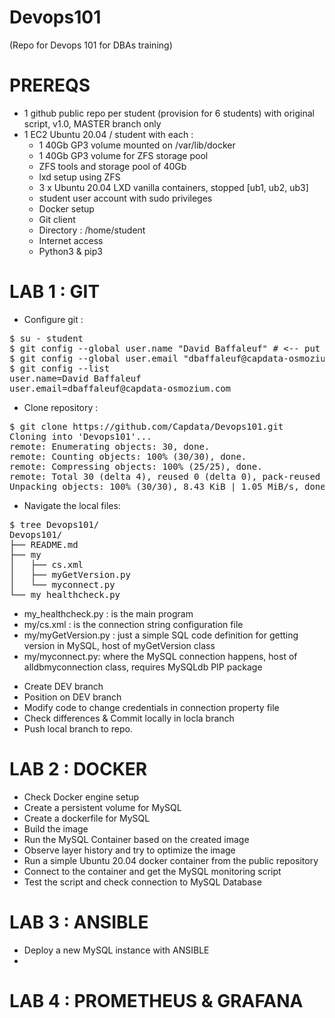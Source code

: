 # Devops101
(Repo for Devops 101 for DBAs training)

# PREREQS
- 1 github public repo per student (provision for 6 students) with original script, v1.0, MASTER branch only
- 1 EC2 Ubuntu 20.04 / student with each :
  - 1 40Gb GP3 volume mounted on /var/lib/docker
  - 1 40Gb GP3 volume for ZFS storage pool
  - ZFS tools and storage pool of 40Gb
  - lxd setup using ZFS
  - 3 x Ubuntu 20.04 LXD vanilla containers, stopped [ub1, ub2, ub3]
  - student user account with sudo privileges
  - Docker setup
  - Git client
  - Directory : /home/student
  - Internet access 
  - Python3 & pip3

# LAB 1 : GIT 
- Configure git :
<pre>
$ su - student
$ git config --global user.name "David Baffaleuf" # <-- put your name in here
$ git config --global user.email "dbaffaleuf@capdata-osmozium.com" # <-- put your email in here
$ git config --list
user.name=David Baffaleuf
user.email=dbaffaleuf@capdata-osmozium.com
</pre>
- Clone repository :
<pre>
$ git clone https://github.com/Capdata/Devops101.git
Cloning into 'Devops101'...
remote: Enumerating objects: 30, done.
remote: Counting objects: 100% (30/30), done.
remote: Compressing objects: 100% (25/25), done.
remote: Total 30 (delta 4), reused 0 (delta 0), pack-reused 0
Unpacking objects: 100% (30/30), 8.43 KiB | 1.05 MiB/s, done.
</pre>
- Navigate the local files:
<pre>
$ tree Devops101/
Devops101/
├── README.md
├── my
│   ├── cs.xml
│   ├── myGetVersion.py
│   └── myconnect.py
└── my_healthcheck.py
</pre>
<ul>
  <li>my_healthcheck.py : is the main program</li>
  <li>my/cs.xml : is the connection string configuration file</li>
  <li>my/myGetVersion.py : just a simple SQL code definition for getting version in MySQL, host of myGetVersion class</li>
  <li>my/myconnect.py: where the MySQL connection happens, host of alldbmyconnection class, requires MySQLdb PIP package</li>
 </ul>
 
- Create DEV branch
- Position on DEV branch
- Modify code to change credentials in connection property file
- Check differences & Commit locally in locla branch
- Push local branch to repo. 

# LAB 2 : DOCKER
- Check Docker engine setup
- Create a persistent volume for MySQL
- Create a dockerfile for MySQL
- Build the image
- Run the MySQL Container based on the created image
- Observe layer history and try to optimize the image
- Run a simple Ubuntu 20.04 docker container from the public repository 
- Connect to the container and get the MySQL monitoring script
- Test the script and check connection to MySQL Database 

# LAB 3 : ANSIBLE
- Deploy a new MySQL instance with ANSIBLE
- 
# LAB 4 : PROMETHEUS & GRAFANA
